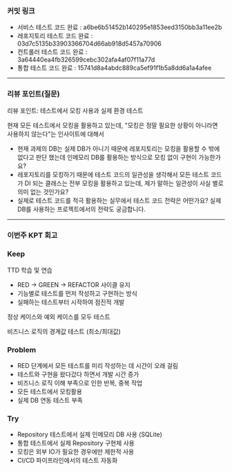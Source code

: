 ### **커밋 링크**
<!-- 
좋은 피드백을 받기 위해 가장 중요한 것은 코드를 작성할 때 커밋을 작업 단위로 잘 쪼개는 것입니다.
모든 작업을 하나의 커밋에 진행하고 PR을 하면 구조 파악에 많은 시간을 소모하기 때문에 절대로
좋은 피드백을 받을 수 없습니다.


필수 양식)
커밋 이름 : 커밋 링크

예시)
동시성 처리 : c83845
동시성 테스트 코드 : d93ji3
-->

- 서비스 테스트 코드 완료 : a6be6b51452b140295e1853eed3150bb3a11ee2b
- 레포지토리 테스트 코드 완료 : 03d7c5135b33903366704d66ab918d5457a70906
- 컨트롤러 테스트 코드 완료 : 3a64440ea4fb326599cebc302afa4af07f11a77d
- 통합 테스트 코드 완료 : 15741d8a4abdc889ca5ef91f1b5a8dd6a1a4afee

---
### **리뷰 포인트(질문)**
리뷰 포인트: 테스트에서 모킹 사용과 실제 환경 테스트

현재 모든 테스트에서 모킹을 활용하고 있는데, 
"모킹은 정말 필요한 상황이 아니라면 사용하지 않는다"는 인사이트에 대해서

- 현재 과제의 DB는 실제 DB가 아니기 때문에 레포지토리는 모킹을 활용할 수 밖에 없다고 판단 했는데 인메모리 DB를 활용하는 방식으로 모킹 없이 구현이 가능한가요?
- 레포지토리를 모킹하기 때문에 테스트 코드의 일관성을 생각해서 모든 테스트 코드가 DI 되는 클래스는 전부 모킹을 활용하고 있는데, 제가 말하는 일관성이 사실 별로 의미 없는 것인가요?
- 실제로 테스트 코드를 적극 활용하는 실무에서 테스트 코드 전략은 어떤가요? 실제 DB를 사용하는 프로젝트에서의 전략도 궁금합니다.

<!-- - 리뷰어가 특히 확인해야 할 부분이나 신경 써야 할 코드가 있다면 명확히 작성해주세요.(최대 2개)
  
  좋은 예:
  - `ErrorMessage` 컴포넌트의 상태 업데이트 로직이 적절한지 검토 부탁드립니다.
  - 추가한 유닛 테스트(`LoginError.test.js`)의 테스트 케이스가 충분한지 확인 부탁드립니다.

  나쁜 예:
  - 개선사항을 알려주세요.
  - 코드 전반적으로 봐주세요.
  - 뭘 질문할지 모르겠어요. -->

---
### **이번주 KPT 회고**

### Keep
<!-- 유지해야 할 좋은 점 -->
TTD 학습 및 연습
- RED → GREEN → REFACTOR 사이클 유지
- 기능별로 테스트를 먼저 작성하고 구현하는 방식
- 실패하는 테스트부터 시작하여 점진적 개발

정상 케이스와 예외 케이스를 모두 테스트

비즈니스 로직의 경계값 테스트 (최소/최대값)

### Problem
<!--개선이 필요한 점-->
- RED 단계에서 모든 테스트를 미리 작성하는 데 시간이 오래 걸림
- 테스트와 구현을 왔다갔다 하면서 개발 시간 증가
- 비즈니스 로직 이해 부족으로 인한 반복, 중복 작업
- 모든 테스트에서 모킹활용
- 실제 DB 연동 테스트 부족

### Try
<!-- 새롭게 시도할 점 -->
- Repository 테스트에서 실제 인메모리 DB 사용 (SQLite)
- 통합 테스트에서 실제 Repository 구현체 사용
- 모킹은 외부 IO가 필요한 경우에만 제한적 사용
- CI/CD 파이프라인에서의 테스트 자동화